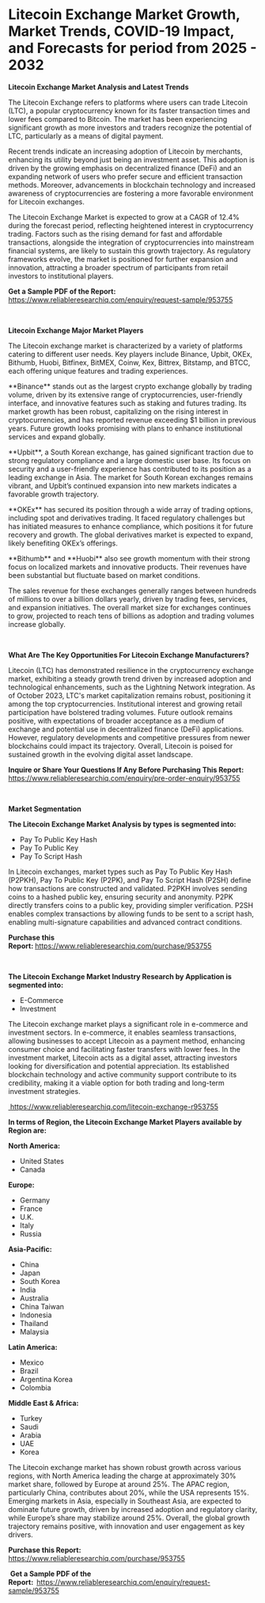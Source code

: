<p><h1>Litecoin Exchange Market Growth, Market Trends, COVID-19 Impact, and Forecasts for period from 2025 - 2032</h1></p><p><strong>Litecoin Exchange Market Analysis and Latest Trends</strong></p>
<p><p>The Litecoin Exchange refers to platforms where users can trade Litecoin (LTC), a popular cryptocurrency known for its faster transaction times and lower fees compared to Bitcoin. The market has been experiencing significant growth as more investors and traders recognize the potential of LTC, particularly as a means of digital payment.</p><p>Recent trends indicate an increasing adoption of Litecoin by merchants, enhancing its utility beyond just being an investment asset. This adoption is driven by the growing emphasis on decentralized finance (DeFi) and an expanding network of users who prefer secure and efficient transaction methods. Moreover, advancements in blockchain technology and increased awareness of cryptocurrencies are fostering a more favorable environment for Litecoin exchanges.</p><p>The Litecoin Exchange Market is expected to grow at a CAGR of 12.4% during the forecast period, reflecting heightened interest in cryptocurrency trading. Factors such as the rising demand for fast and affordable transactions, alongside the integration of cryptocurrencies into mainstream financial systems, are likely to sustain this growth trajectory. As regulatory frameworks evolve, the market is positioned for further expansion and innovation, attracting a broader spectrum of participants from retail investors to institutional players.</p></p>
<p><strong>Get a Sample PDF of the Report:&nbsp;</strong> <a href="https://www.reliableresearchiq.com/enquiry/request-sample/953755?utm_campaign=3593&utm_medium=2&utm_source=Github&utm_content=ia&utm_term=18042025&utm_id=litecoin-exchange">https://www.reliableresearchiq.com/enquiry/request-sample/953755</a></p>
<p>&nbsp;</p>
<p><strong>Litecoin Exchange Major Market Players</strong></p>
<p><p>The Litecoin exchange market is characterized by a variety of platforms catering to different user needs. Key players include Binance, Upbit, OKEx, Bithumb, Huobi, Bitfinex, BitMEX, Coinw, Kex, Bittrex, Bitstamp, and BTCC, each offering unique features and trading experiences.</p><p>**Binance** stands out as the largest crypto exchange globally by trading volume, driven by its extensive range of cryptocurrencies, user-friendly interface, and innovative features such as staking and futures trading. Its market growth has been robust, capitalizing on the rising interest in cryptocurrencies, and has reported revenue exceeding $1 billion in previous years. Future growth looks promising with plans to enhance institutional services and expand globally.</p><p>**Upbit**, a South Korean exchange, has gained significant traction due to strong regulatory compliance and a large domestic user base. Its focus on security and a user-friendly experience has contributed to its position as a leading exchange in Asia. The market for South Korean exchanges remains vibrant, and Upbit’s continued expansion into new markets indicates a favorable growth trajectory.</p><p>**OKEx** has secured its position through a wide array of trading options, including spot and derivatives trading. It faced regulatory challenges but has initiated measures to enhance compliance, which positions it for future recovery and growth. The global derivatives market is expected to expand, likely benefiting OKEx’s offerings.</p><p>**Bithumb** and **Huobi** also see growth momentum with their strong focus on localized markets and innovative products. Their revenues have been substantial but fluctuate based on market conditions.</p><p>The sales revenue for these exchanges generally ranges between hundreds of millions to over a billion dollars yearly, driven by trading fees, services, and expansion initiatives. The overall market size for exchanges continues to grow, projected to reach tens of billions as adoption and trading volumes increase globally.</p></p>
<p>&nbsp;</p>
<p><strong>What Are The Key Opportunities For Litecoin Exchange Manufacturers?</strong></p>
<p><p>Litecoin (LTC) has demonstrated resilience in the cryptocurrency exchange market, exhibiting a steady growth trend driven by increased adoption and technological enhancements, such as the Lightning Network integration. As of October 2023, LTC's market capitalization remains robust, positioning it among the top cryptocurrencies. Institutional interest and growing retail participation have bolstered trading volumes. Future outlook remains positive, with expectations of broader acceptance as a medium of exchange and potential use in decentralized finance (DeFi) applications. However, regulatory developments and competitive pressures from newer blockchains could impact its trajectory. Overall, Litecoin is poised for sustained growth in the evolving digital asset landscape.</p></p>
<p><strong>Inquire or Share Your Questions If Any Before Purchasing This Report:</strong> <a href="https://www.reliableresearchiq.com/enquiry/pre-order-enquiry/953755?utm_campaign=3593&utm_medium=2&utm_source=Github&utm_content=ia&utm_term=18042025&utm_id=litecoin-exchange">https://www.reliableresearchiq.com/enquiry/pre-order-enquiry/953755</a></p>
<p>&nbsp;</p>
<p><strong>Market Segmentation</strong></p>
<p><strong>The Litecoin Exchange Market Analysis by types is segmented into:</strong></p>
<p><ul><li>Pay To Public Key Hash</li><li>Pay To Public Key</li><li>Pay To Script Hash</li></ul></p>
<p><p>In Litecoin exchanges, market types such as Pay To Public Key Hash (P2PKH), Pay To Public Key (P2PK), and Pay To Script Hash (P2SH) define how transactions are constructed and validated. P2PKH involves sending coins to a hashed public key, ensuring security and anonymity. P2PK directly transfers coins to a public key, providing simpler verification. P2SH enables complex transactions by allowing funds to be sent to a script hash, enabling multi-signature capabilities and advanced contract conditions.</p></p>
<p><strong>Purchase this Report:&nbsp;</strong><a href="https://www.reliableresearchiq.com/purchase/953755?utm_campaign=3593&utm_medium=2&utm_source=Github&utm_content=ia&utm_term=18042025&utm_id=litecoin-exchange">https://www.reliableresearchiq.com/purchase/953755</a></p>
<p>&nbsp;</p>
<p><strong>The Litecoin Exchange Market Industry Research by Application is segmented into:</strong></p>
<p><ul><li>E-Commerce</li><li>Investment</li></ul></p>
<p><p>The Litecoin exchange market plays a significant role in e-commerce and investment sectors. In e-commerce, it enables seamless transactions, allowing businesses to accept Litecoin as a payment method, enhancing consumer choice and facilitating faster transfers with lower fees. In the investment market, Litecoin acts as a digital asset, attracting investors looking for diversification and potential appreciation. Its established blockchain technology and active community support contribute to its credibility, making it a viable option for both trading and long-term investment strategies.</p></p>
<p><a href="https://www.reliableresearchiq.com/litecoin-exchange-r953755?utm_campaign=3593&utm_medium=2&utm_source=Github&utm_content=ia&utm_term=18042025&utm_id=litecoin-exchange">&nbsp;https://www.reliableresearchiq.com/litecoin-exchange-r953755</a></p>
<p><strong>In terms of Region, the Litecoin Exchange Market Players available by Region are:</strong></p>
<p>
    <p> <strong> North America: </strong>
        <ul>
            <li>United States</li>
            <li>Canada</li>
        </ul>
        </p> 
    <p> <strong> Europe: </strong>
        <ul>
            <li>Germany</li>
            <li>France</li>
            <li>U.K.</li>
            <li>Italy</li>
            <li>Russia</li>
        </ul>
        </p> 
    <p> <strong> Asia-Pacific: </strong>
        <ul>
            <li>China</li>
            <li>Japan</li>
            <li>South Korea</li>
            <li>India</li>
            <li>Australia</li>
            <li>China Taiwan</li>
            <li>Indonesia</li>
            <li>Thailand</li>
            <li>Malaysia</li>
        </ul>
        </p> 
    <p> <strong> Latin America: </strong>
        <ul>
            <li>Mexico</li>
            <li>Brazil</li>
            <li>Argentina Korea</li>
            <li>Colombia</li>
        </ul>
        </p> 
    <p> <strong> Middle East & Africa: </strong>
        <ul>
            <li>Turkey</li>
            <li>Saudi</li>
            <li>Arabia</li>
            <li>UAE</li>
            <li>Korea</li>
        </ul>
    </p>
    </p>
<p><p>The Litecoin exchange market has shown robust growth across various regions, with North America leading the charge at approximately 30% market share, followed by Europe at around 25%. The APAC region, particularly China, contributes about 20%, while the USA represents 15%. Emerging markets in Asia, especially in Southeast Asia, are expected to dominate future growth, driven by increased adoption and regulatory clarity, while Europe’s share may stabilize around 25%. Overall, the global growth trajectory remains positive, with innovation and user engagement as key drivers.</p></p>
<p><strong>Purchase this Report: </strong><a href="https://www.reliableresearchiq.com/purchase/953755?utm_campaign=3593&utm_medium=2&utm_source=Github&utm_content=ia&utm_term=18042025&utm_id=litecoin-exchange">https://www.reliableresearchiq.com/purchase/953755</a></p>
<p>&nbsp;<strong>Get a Sample PDF of the Report:&nbsp;&nbsp;</strong><a href="https://www.reliableresearchiq.com/enquiry/request-sample/953755?utm_campaign=3593&utm_medium=2&utm_source=Github&utm_content=ia&utm_term=18042025&utm_id=litecoin-exchange">https://www.reliableresearchiq.com/enquiry/request-sample/953755</a></p>
<p><strong></strong></p>
<p><p></p><p></p><p></p></p>